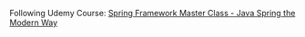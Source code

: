 Following Udemy Course: [Spring Framework Master Class - Java Spring the Modern Way](https://safaricomkenya.udemy.com/course/spring-tutorial-for-beginners/learn/lecture/7725680#questions)
